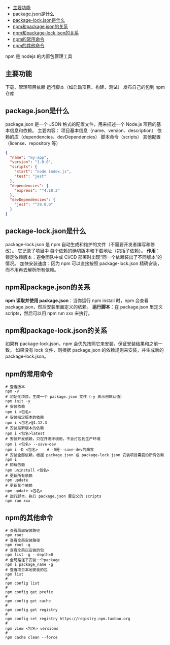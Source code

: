 - [主要功能](#主要功能)
- [package.json是什么](#package.json是什么)
- [package-lock.json是什么](#package-lock.json是什么)
- [npm和package.json的关系](#npm和package.json的关系)
- [npm和package-lock.json的关系](#npm和package-lock.json的关系)
- [npm的常用命令](#npm的常用命令)
- [npm的其他命令](#npm的其他命令)

npm 是 nodejs 的内置包管理工具
## 主要功能
下载、管理项目依赖
运行脚本（如启动项目、构建、测试）
发布自己的包到 npm 仓库
## package.json是什么
package.json 是一个 JSON 格式的配置文件，用来描述一个 Node.js 项目的基本信息和依赖。
主要内容：
项目基本信息（name、version、description）
依赖的库（dependencies、devDependencies）
脚本命令（scripts）
其他配置（license、repository 等）
```json
{
  "name": "my-app",
  "version": "1.0.0",
  "scripts": {
    "start": "node index.js",
    "test": "jest"
  },
  "dependencies": {
    "express": "^4.18.2"
  },
  "devDependencies": {
    "jest": "^29.0.0"
  }
}

```
## package-lock.json是什么
package-lock.json 是 npm 自动生成和维护的文件（不需要开发者编写和修改）。
它记录了项目中 每个依赖的确切版本和下载地址（包括子依赖）。
**作用**：
锁定依赖版本：避免团队中或 CI/CD 部署时出现“同一个依赖装出了不同版本”的情况。
加快安装速度：因为 npm 可以直接按照 package-lock.json 精确安装，而不用再去解析所有依赖。
## npm和package.json的关系
**npm 读取并使用 package.json**：当你运行 npm install 时，npm 会查看 package.json，然后安装里面定义的依赖。
**运行脚本**：在 package.json 里定义 scripts，然后可以用 npm run xxx 来执行。
## npm和package-lock.json的关系
如果有 package-lock.json，npm 会优先按照它来安装，保证安装结果和之前一致。
如果没有 lock 文件，则根据 package.json 的依赖规则来安装，并生成新的 package-lock.json。
## npm的常用命令
```shell
# 查看版本
npm -v
# 初始化项目，生成一个 package.json 文件（-y 表示用默认值）
npm init -y
# 安装依赖
npm i <包名>
# 安装指定版本的依赖
npm i <包名>@1.12.3
# 安装最新版本的依赖
npm i <包名>latest
# 安装开发依赖，只在开发环境用，不会打包到生产环境
npm i <包名> --save-dev
npm i -D <包名>    # -D是--save-dev的简写
# 安装全部依赖，根据 package.json 或 package-lock.json 安装项目需要的所有依赖
npm i
# 卸载依赖
npm uninstall <包名>
# 更新所有依赖
npm update
# 更新某个依赖
npm update <包名>
# 运行脚本，执行 package.json 里定义的 scripts
npm run xxx
```
## npm的其他命令
```shell
# 查看局部安装路径
npm root
# 查看全局安装路径
npm root -g
# 查看全局已安装的包
npm list -g --depth=0
# 全局路径下安装一个package
npm i package_name -g
# 查看项目本地安装的包
npm list
# 
npm config list
# 
npm config get prefix
#
npm config get cache
#
npm config get registry
#
npm config set registry https://registry.npm.taobao.org
#
npm view <包名> versions
#
npm cache clean --force
```
